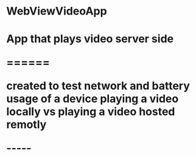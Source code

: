 <h1> WebViewVideoApp <h1>
<p>App that plays video server side<p>
======
<p>created to test network and battery usage of a device playing a video locally vs playing a video hosted remotly<p>
-----
